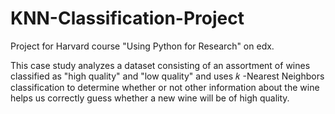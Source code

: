 # KNN-Classification-Project

Project for Harvard course "Using Python for Research" on edx. 

This case study analyzes a dataset consisting of an assortment of wines classified as "high quality" and "low quality" and  uses  𝑘 -Nearest Neighbors classification to determine whether or not other information about the wine helps us correctly guess whether a new wine will be of high quality.
